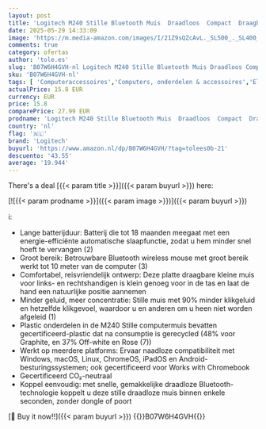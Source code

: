 ```yaml
---
layout: post
title: 'Logitech M240 Stille Bluetooth Muis  Draadloos  Compact  Draagbaar  Soepel Bewegen  18 maanden batterijduur  voor Windows  macOS  ChromeOS  Compatibel met PC  Mac  Laptop  Tablets - Roze'
date: 2025-05-29 14:33:09
image: 'https://m.media-amazon.com/images/I/21Z9sQZcAvL._SL500_._SL400_.jpg'
comments: true
category: ofertas
author: 'tole.es'
slug: 'B07W6H4GVH-nl Logitech M240 Stille Bluetooth Muis Draadloos Compact...'
sku: 'B07W6H4GVH-nl'
tags: [ 'Computeraccessoires','Computers, onderdelen & accessoires','Elektronica','Muizen','Toetsenborden, muizen & invoerapparaten','logitech','🇳🇱', ]
actualPrice: 15.8 EUR
currency: EUR
price: 15.8
comparePrice: 27.99 EUR
prodname: 'Logitech M240 Stille Bluetooth Muis  Draadloos  Compact  Draagbaar  Soepel Bewegen  18 maanden batterijduur  voor Windows  macOS  ChromeOS  Compatibel met PC  Mac  Laptop  Tablets - Roze'
country: 'nl'
flag: '🇳🇱'
brand: 'Logitech'
buyurl: 'https://www.amazon.nl/dp/B07W6H4GVH/?tag=tolees0b-21'
descuento: '43.55'
average: '19.944'
---
```


There's a deal [{{< param title >}}]({{< param buyurl >}})  here:

[![{{< param prodname >}}]({{< param image >}})]({{< param buyurl >}})

ℹ️:

- Lange batterijduur: Batterij die tot 18 maanden meegaat met een energie-efficiënte automatische slaapfunctie, zodat u hem minder snel hoeft te vervangen (2)
- Groot bereik: Betrouwbare Bluetooth wireless mouse met groot bereik werkt tot 10 meter van de computer (3)
- Comfortabel, reisvriendelijk ontwerp: Deze platte draagbare kleine muis voor links- en rechtshandigen is klein genoeg voor in de tas en laat de hand een natuurlijke positie aannemen
- Minder geluid, meer concentratie: Stille muis met 90% minder klikgeluid en hetzelfde klikgevoel, waardoor u en anderen om u heen niet worden afgeleid (1)
- Plastic onderdelen in de M240 Stille computermuis bevatten gecertificeerd-plastic dat na consumptie is gerecycled (48% voor Graphite, en 37% Off-white en Rose (7))
- Werkt op meerdere platforms: Ervaar naadloze compatibiliteit met Windows, macOS, Linux, ChromeOS, iPadOS en Android-besturingssystemen; ook gecertificeerd voor Works with Chromebook
- Gecertificeerd CO₂-neutraal
- Koppel eenvoudig: met snelle, gemakkelijke draadloze Bluetooth-technologie koppelt u deze stille draadloze muis binnen enkele seconden, zonder dongle of poort

[🛒 Buy it now!!]({{< param buyurl >}})
{{<world>}}B07W6H4GVH{{</world>}}
